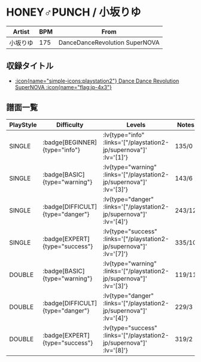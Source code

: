 # HONEY♂PUNCH / 小坂りゆ

|Artist|BPM|From|
|------|---|----|
|小坂りゆ|175|DanceDanceRevolution SuperNOVA|

## 収録タイトル

- [ :icon{name="simple-icons:playstation2"} Dance Dance Revolution SuperNOVA :icon{name="flag:jp-4x3"} ](/playstation2-jp/supernova)

## 譜面一覧

|PlayStyle|Difficulty|Levels|Notes|Movie|
|---------|----------|------|-----|-----|
|SINGLE| :badge[BEGINNER]{type="info"} | :lv{type="info" :links='["/playstation2-jp/supernova"]' :lv='[1]'} |135/0||
|SINGLE| :badge[BASIC]{type="warning"} | :lv{type="warning" :links='["/playstation2-jp/supernova"]' :lv='[3]'} |143/6||
|SINGLE| :badge[DIFFICULT]{type="danger"} | :lv{type="danger" :links='["/playstation2-jp/supernova"]' :lv='[4]'} |243/12||
|SINGLE| :badge[EXPERT]{type="success"} | :lv{type="success" :links='["/playstation2-jp/supernova"]' :lv='[7]'} |335/10||
|DOUBLE| :badge[BASIC]{type="warning"} | :lv{type="warning" :links='["/playstation2-jp/supernova"]' :lv='[3]'} |119/11||
|DOUBLE| :badge[DIFFICULT]{type="danger"} | :lv{type="danger" :links='["/playstation2-jp/supernova"]' :lv='[4]'} |229/3||
|DOUBLE| :badge[EXPERT]{type="success"} | :lv{type="success" :links='["/playstation2-jp/supernova"]' :lv='[8]'} |319/2||
